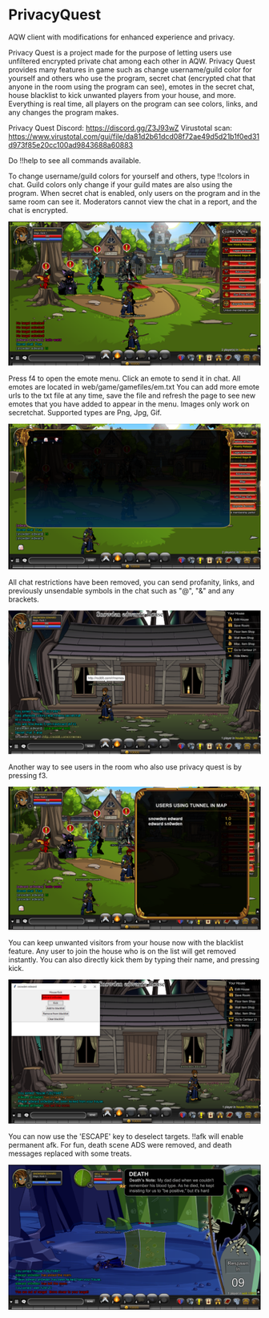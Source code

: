 # PrivacyQuest
AQW client with modifications for enhanced experience and privacy.

Privacy Quest is a project made for the purpose of letting users use unfiltered encrypted private chat among each other in AQW. Privacy Quest provides many features in game such as change username/guild color for yourself and others who use the program, secret chat (encrypted chat that anyone in the room using the program can see), emotes in the secret chat, house blacklist to kick unwanted players from your house, and more. Everything is real time, all players on the program can see colors, links, and any changes the program makes.

Privacy Quest Discord: https://discord.gg/Z3J93wZ
Virustotal scan: https://www.virustotal.com/gui/file/da81d2b61dcd08f72ae49d5d21b1f0ed31d973f85e20cc100ad9843688a60883

Do !!help to see all commands available.

To change username/guild colors for yourself and others, type !!colors in chat. Guild colors only change if your guild mates are also using the program. When secret chat is enabled, only users on the program and in the same room can see it. Moderators cannot view the chat in a report, and the chat is encrypted.

![secretchat](https://raw.githubusercontent.com/Miyah-chan/PrivacyQuest/main/images/secretchat.png?token=ARHMTCLTKQGRUG6BFKJQEL27O7NM4)

Press f4 to open the emote menu. Click an emote to send it in chat. All emotes are located in web/game/gamefiles/em.txt You can add more emote urls to the txt file at any time, save the file and refresh the page to see new emotes that you have added to appear in the menu. Images only work on secretchat. Supported types are Png, Jpg, Gif.

![emotes](https://raw.githubusercontent.com/Miyah-chan/PrivacyQuest/main/images/emotes.png?token=ARHMTCL5YGFCN7RKGDE5N4K7O7N4A)

All chat restrictions have been removed, you can send profanity, links, and previously unsendable symbols in the chat such as "@", "&" and any brackets.

![restrictionchat](https://raw.githubusercontent.com/Miyah-chan/PrivacyQuest/main/images/chat_restrictions_removed.png?token=ARHMTCNNWOQHXQHFZKTZCRC7O7OK2)

Another way to see users in the room who also use privacy quest is by pressing f3.

![users](https://raw.githubusercontent.com/Miyah-chan/PrivacyQuest/main/images/users.png?token=ARHMTCIWD4L43SOLJVV5INK7O7P36)

You can keep unwanted visitors from your house now with the blacklist feature. Any user to join the house who is on the list will get removed instantly. You can also directly kick them by typing their name, and pressing kick.

![house](https://raw.githubusercontent.com/Miyah-chan/PrivacyQuest/main/images/kicked.png?token=ARHMTCP3NHQY2XLVLFFZ2LC7O7QEA)

You can now use the 'ESCAPE' key to deselect targets.
!!afk will enable permanent afk.
For fun, death scene ADS were removed, and death messages replaced with some treats.

![deathads](https://raw.githubusercontent.com/Miyah-chan/PrivacyQuest/main/images/adless.png?token=ARHMTCPWXHKDFDR7XVDAP2C7O7Q5M)
